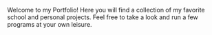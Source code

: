 Welcome to my Portfolio!
Here you will find a collection of my favorite school and personal projects.
Feel free to take a look and run a few programs at your own leisure.
